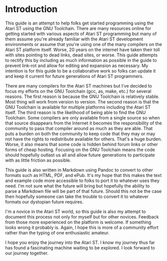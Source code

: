 # Introduction

This guide is an attempt to help folks get started programming using the Atari ST using the GNU Toolchain. There are many resources online for getting started with various aspects of Atari ST programming but many of them assume you're already familiar with the Atari ST development environments or assume that you're using one of the many compilers on the Atari ST platform itself. Worse, 20 years on the internet have taken their toll with sites pointing to dead links, dead sites, or worse. This guide attempts to rectify this by including as much information as possible in the guide to prevent link-rot and allow for editing and expansion as necessary. My intention is for this guide to be a collaborative work so folks can update it and keep it current for future generations of Atari ST programmers.

There are many compilers for the Atari ST machines but I've decided to focus my efforts on the GNU Toolchain (gcc, as, make, etc.) for several reasons. The first reason is because the GNU Toolchain is relatively stable. Most thing will work from version to version. The second reason is that the GNU Toolchain is available for multiple platforms including the Atari ST itself. The third reason is the likelihood of being able to find the GNU Toolchain. Some compilers are only available from a single source so when that source disappears from the Internet it becomes the responsibility of the community to pass that compiler around as much as they are able. That puts a burden on both the community to keep code that they may or may not have the rights to redistribute available for others. That's a huge burden. Worse, it also means that some code is hidden behind forum links or other forms of cheap hosting. Focusing on the GNU Toolchain means the code should hopefully outlast us all and allow future generations to participate with as little friction as possible.

This guide is also written in Markdown using Pandoc to convert to other formats such as HTML, PDF, and ePub. It's my hope that this makes the text and example code more accessible to folks to port it to whatever uses they need. I'm not sure what the future will bring but hopefully the ability to parse a Markdown file will be part of that future. Should this not be the case then hopefully someone can take the trouble to convert it to whatever formats our dystopian future requires.

I'm a novice in the Atari ST world, so this guide is also my attempt to document this process not only for myself but for other novices. Feedback from those more experienced on the platform is welcome.  If something looks wrong it probably is. Again, I hope this is more of a community effort rather than the typing of one enthusiastic amateur.

I hope you enjoy the journey into the Atari ST. I know my journey thus far has found a fascinating machine waiting to be explored. I look forward to our journey together.
